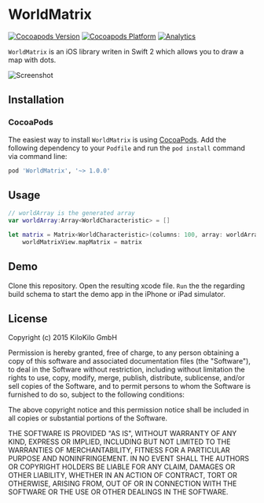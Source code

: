 # WorldMatrix

[![Cocoapods Version](https://img.shields.io/cocoapods/v/WorldMatrix.svg)](https://github.com/KiloKilo/WorldMatrix)
[![Cocoapods Platform](https://img.shields.io/cocoapods/p/WorldMatrix.svg)](https://github.com/KiloKilo/WorldMatrix)
[![Analytics](https://ga-beacon.appspot.com/UA-63588420-2/WorldMatrix)](https://github.com/KiloKilo/WorldMatrix)

`WorldMatrix` is an iOS library writen in Swift 2 which allows you to draw a map with dots.

![Screenshot](https://raw.github.com/KiloKilo/WorldMatrix/master/screenshot.png)

## Installation
### CocoaPods
The easiest way to install `WorldMatrix` is using [CocoaPods](http://cocoapods.org/). Add the following dependency to your `Podfile` and run the `pod install` command via command line:

```bash
pod 'WorldMatrix', '~> 1.0.0'
```

## Usage
```swift
// worldArray is the generated array
var worldArray:Array<WorldCharacteristic> = []

let matrix = Matrix<WorldCharacteristic>(columns: 100, array: worldArray)
    worldMatrixView.mapMatrix = matrix

```

## Demo
Clone this repository. Open the resulting xcode file. `Run` the the regarding build schema to start the demo app in the iPhone or iPad simulator.


## License

Copyright (c) 2015 KiloKilo GmbH

Permission is hereby granted, free of charge, to any person obtaining a copy
of this software and associated documentation files (the "Software"), to deal
in the Software without restriction, including without limitation the rights
to use, copy, modify, merge, publish, distribute, sublicense, and/or sell
copies of the Software, and to permit persons to whom the Software is
furnished to do so, subject to the following conditions:

The above copyright notice and this permission notice shall be included in all
copies or substantial portions of the Software.

THE SOFTWARE IS PROVIDED "AS IS", WITHOUT WARRANTY OF ANY KIND, EXPRESS OR
IMPLIED, INCLUDING BUT NOT LIMITED TO THE WARRANTIES OF MERCHANTABILITY,
FITNESS FOR A PARTICULAR PURPOSE AND NONINFRINGEMENT. IN NO EVENT SHALL THE
AUTHORS OR COPYRIGHT HOLDERS BE LIABLE FOR ANY CLAIM, DAMAGES OR OTHER
LIABILITY, WHETHER IN AN ACTION OF CONTRACT, TORT OR OTHERWISE, ARISING FROM,
OUT OF OR IN CONNECTION WITH THE SOFTWARE OR THE USE OR OTHER DEALINGS IN THE
SOFTWARE.

